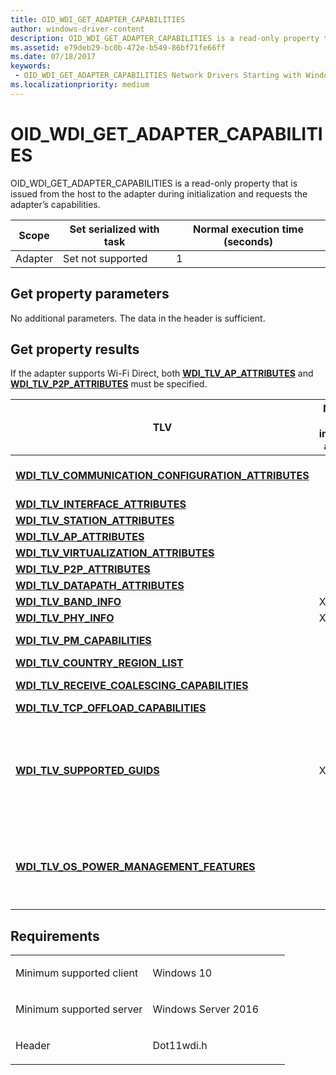 ```yaml
---
title: OID_WDI_GET_ADAPTER_CAPABILITIES
author: windows-driver-content
description: OID_WDI_GET_ADAPTER_CAPABILITIES is a read-only property that is issued from the host to the adapter during initialization and requests the adapter’s capabilities.
ms.assetid: e79deb29-bc0b-472e-b549-86bf71fe66ff
ms.date: 07/18/2017
keywords:
 - OID_WDI_GET_ADAPTER_CAPABILITIES Network Drivers Starting with Windows Vista
ms.localizationpriority: medium
---
```


# OID\_WDI\_GET\_ADAPTER\_CAPABILITIES


OID\_WDI\_GET\_ADAPTER\_CAPABILITIES is a read-only property that is issued from the host to the adapter during initialization and requests the adapter’s capabilities.

| Scope   | Set serialized with task | Normal execution time (seconds) |
|---------|--------------------------|---------------------------------|
| Adapter | Set not supported        | 1                               |

 

## Get property parameters


No additional parameters. The data in the header is sufficient.
## Get property results


If the adapter supports Wi-Fi Direct, both [**WDI\_TLV\_AP\_ATTRIBUTES**](https://msdn.microsoft.com/library/windows/hardware/dn926129) and [**WDI\_TLV\_P2P\_ATTRIBUTES**](https://msdn.microsoft.com/library/windows/hardware/dn897863) must be specified.

<table>
<colgroup>
<col width="25%" />
<col width="25%" />
<col width="25%" />
<col width="25%" />
</colgroup>
<thead>
<tr class="header">
<th>TLV</th>
<th>Multiple TLV instances allowed</th>
<th>Optional</th>
<th>Description</th>
</tr>
</thead>
<tbody>
<tr class="odd">
<td><a href="https://msdn.microsoft.com/library/windows/hardware/dn926255" data-raw-source="[&lt;strong&gt;WDI_TLV_COMMUNICATION_CONFIGURATION_ATTRIBUTES&lt;/strong&gt;](https://msdn.microsoft.com/library/windows/hardware/dn926255)"><strong>WDI_TLV_COMMUNICATION_CONFIGURATION_ATTRIBUTES</strong></a></td>
<td></td>
<td>X</td>
<td>Host-adapter communication protocol configuration attributes.</td>
</tr>
<tr class="even">
<td><a href="https://msdn.microsoft.com/library/windows/hardware/dn897835" data-raw-source="[&lt;strong&gt;WDI_TLV_INTERFACE_ATTRIBUTES&lt;/strong&gt;](https://msdn.microsoft.com/library/windows/hardware/dn897835)"><strong>WDI_TLV_INTERFACE_ATTRIBUTES</strong></a></td>
<td></td>
<td></td>
<td>Interface attributes.</td>
</tr>
<tr class="odd">
<td><a href="https://msdn.microsoft.com/library/windows/hardware/dn898066" data-raw-source="[&lt;strong&gt;WDI_TLV_STATION_ATTRIBUTES&lt;/strong&gt;](https://msdn.microsoft.com/library/windows/hardware/dn898066)"><strong>WDI_TLV_STATION_ATTRIBUTES</strong></a></td>
<td></td>
<td></td>
<td>Station attributes.</td>
</tr>
<tr class="even">
<td><a href="https://msdn.microsoft.com/library/windows/hardware/dn926129" data-raw-source="[&lt;strong&gt;WDI_TLV_AP_ATTRIBUTES&lt;/strong&gt;](https://msdn.microsoft.com/library/windows/hardware/dn926129)"><strong>WDI_TLV_AP_ATTRIBUTES</strong></a></td>
<td></td>
<td>X</td>
<td>Access point attributes.</td>
</tr>
<tr class="odd">
<td><a href="https://msdn.microsoft.com/library/windows/hardware/dn898078" data-raw-source="[&lt;strong&gt;WDI_TLV_VIRTUALIZATION_ATTRIBUTES&lt;/strong&gt;](https://msdn.microsoft.com/library/windows/hardware/dn898078)"><strong>WDI_TLV_VIRTUALIZATION_ATTRIBUTES</strong></a></td>
<td></td>
<td>X</td>
<td>Virtualization attributes.</td>
</tr>
<tr class="even">
<td><a href="https://msdn.microsoft.com/library/windows/hardware/dn897863" data-raw-source="[&lt;strong&gt;WDI_TLV_P2P_ATTRIBUTES&lt;/strong&gt;](https://msdn.microsoft.com/library/windows/hardware/dn897863)"><strong>WDI_TLV_P2P_ATTRIBUTES</strong></a></td>
<td></td>
<td>X</td>
<td>The Wi-Fi Direct attributes.</td>
</tr>
<tr class="odd">
<td><a href="https://msdn.microsoft.com/library/windows/hardware/dn926277" data-raw-source="[&lt;strong&gt;WDI_TLV_DATAPATH_ATTRIBUTES&lt;/strong&gt;](https://msdn.microsoft.com/library/windows/hardware/dn926277)"><strong>WDI_TLV_DATAPATH_ATTRIBUTES</strong></a></td>
<td></td>
<td>X</td>
<td>Datapath attributes.</td>
</tr>
<tr class="even">
<td><a href="https://msdn.microsoft.com/library/windows/hardware/dn926146" data-raw-source="[&lt;strong&gt;WDI_TLV_BAND_INFO&lt;/strong&gt;](https://msdn.microsoft.com/library/windows/hardware/dn926146)"><strong>WDI_TLV_BAND_INFO</strong></a></td>
<td>X</td>
<td>X</td>
<td>Band information.</td>
</tr>
<tr class="odd">
<td><a href="https://msdn.microsoft.com/library/windows/hardware/dn898023" data-raw-source="[&lt;strong&gt;WDI_TLV_PHY_INFO&lt;/strong&gt;](https://msdn.microsoft.com/library/windows/hardware/dn898023)"><strong>WDI_TLV_PHY_INFO</strong></a></td>
<td>X</td>
<td>X</td>
<td>PHY information.</td>
</tr>
<tr class="even">
<td><a href="https://msdn.microsoft.com/library/windows/hardware/dn898032" data-raw-source="[&lt;strong&gt;WDI_TLV_PM_CAPABILITIES&lt;/strong&gt;](https://msdn.microsoft.com/library/windows/hardware/dn898032)"><strong>WDI_TLV_PM_CAPABILITIES</strong></a></td>
<td></td>
<td>X</td>
<td>Power management capabilities.</td>
</tr>
<tr class="odd">
<td><a href="https://msdn.microsoft.com/library/windows/hardware/dn926268" data-raw-source="[&lt;strong&gt;WDI_TLV_COUNTRY_REGION_LIST&lt;/strong&gt;](https://msdn.microsoft.com/library/windows/hardware/dn926268)"><strong>WDI_TLV_COUNTRY_REGION_LIST</strong></a></td>
<td></td>
<td>X</td>
<td>Country or region codes.</td>
</tr>
<tr class="even">
<td><a href="https://msdn.microsoft.com/library/windows/hardware/dn898046" data-raw-source="[&lt;strong&gt;WDI_TLV_RECEIVE_COALESCING_CAPABILITIES&lt;/strong&gt;](https://msdn.microsoft.com/library/windows/hardware/dn898046)"><strong>WDI_TLV_RECEIVE_COALESCING_CAPABILITIES</strong></a></td>
<td></td>
<td>X</td>
<td>Hardware assisted receive filter capabilities.</td>
</tr>
<tr class="odd">
<td><a href="https://msdn.microsoft.com/library/windows/hardware/dn898069" data-raw-source="[&lt;strong&gt;WDI_TLV_TCP_OFFLOAD_CAPABILITIES&lt;/strong&gt;](https://msdn.microsoft.com/library/windows/hardware/dn898069)"><strong>WDI_TLV_TCP_OFFLOAD_CAPABILITIES</strong></a></td>
<td></td>
<td>X</td>
<td>TCP/IP offload capabilities.</td>
</tr>
<tr class="even">
<td><p><a href="https://msdn.microsoft.com/library/windows/hardware/mt769918" data-raw-source="[&lt;strong&gt;WDI_TLV_SUPPORTED_GUIDS&lt;/strong&gt;](https://msdn.microsoft.com/library/windows/hardware/mt769918)"><strong>WDI_TLV_SUPPORTED_GUIDS</strong></a></p></td>
<td><p>X</p></td>
<td><p>X</p></td>
<td><p>Added in Windows 10, version 1607, WDI version 1.0.21.</p>
<p>A list of GUIDs that are passed on to NDIS when WDI is queried for <a href="https://msdn.microsoft.com/library/windows/hardware/ff569641" data-raw-source="[OID_GEN_SUPPORTED_GUIDS](https://msdn.microsoft.com/library/windows/hardware/ff569641)">OID_GEN_SUPPORTED_GUIDS</a>.</p></td>
</tr>
<tr class="odd">
<td><p><a href="wdi-tlv-os-power-management-features.md" data-raw-source="[&lt;strong&gt;WDI_TLV_OS_POWER_MANAGEMENT_FEATURES&lt;/strong&gt;](wdi-tlv-os-power-management-features.md)"><strong>WDI_TLV_OS_POWER_MANAGEMENT_FEATURES</strong></a></p></td>
<td></td>
<td></td>
<td><p>Added in Windows 10, version 1803, WDI version 1.1.6.</p>
<p>Used to enable advanced OS power management features.</p>
</td>
</tr>
</tbody>
</table>

 

Requirements
------------

<table>
<colgroup>
<col width="50%" />
<col width="50%" />
</colgroup>
<tbody>
<tr class="odd">
<td><p>Minimum supported client</p></td>
<td><p>Windows 10</p></td>
</tr>
<tr class="even">
<td><p>Minimum supported server</p></td>
<td><p>Windows Server 2016</p></td>
</tr>
<tr class="odd">
<td><p>Header</p></td>
<td>Dot11wdi.h</td>
</tr>
</tbody>
</table>

 

 




